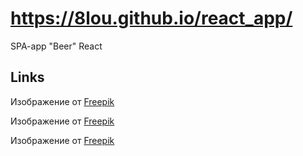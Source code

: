 # https://8lou.github.io/react_app/
SPA-app "Beer" React

## Links

Изображение от <a href="https://ru.freepik.com/free-vector/hand-drawn-beer-bar-pattern-design_35103568.htm#query=pattertn%20beer&position=4&from_view=search&track=ais">Freepik</a>

Изображение от <a href="https://ru.freepik.com/free-photo/top-view-of-nacho-chips-with-potato-chips-and-cheesy-puffs_8480342.htm#query=pattertn%20chips&position=31&from_view=search&track=ais">Freepik</a>

Изображение от <a href="https://ru.freepik.com/free-vector/tiger-pattern_3453602.htm#query=pattertn%20leon&position=9&from_view=search&track=ais">Freepik</a>